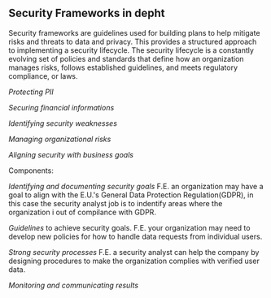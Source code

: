 ## Security Frameworks in depht

Security frameworks are guidelines used for building plans to help mitigate risks and threats to data and privacy. This provides a structured approach to implementing a security lifecycle. The security lifecycle is a constantly evolving set of policies and standards that define how an organization manages risks, follows established guidelines, and meets regulatory compliance, or laws.

*Protecting PII*

*Securing financial informations*

*Identifying security weaknesses*

*Managing organizational risks*

*Aligning security with business goals*


Components:

*Identifying and documenting security goals* F.E. an organization may have a goal to align with the E.U.'s General Data Protection Regulation(GDPR), in this case the security analyst job is to indentify areas where the organization i out of compilance with GDPR.

*Guidelines* to achieve security goals. F.E. your organization may need to develop new policies for how to handle data requests from individual users.

*Strong security processes* F.E. a security analyst can help the company by designing procedures to make the organization complies with verified user data.

*Monitoring and communicating results*